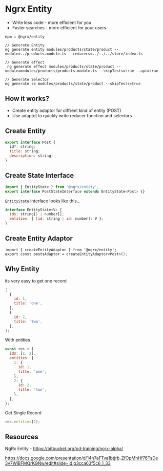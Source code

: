 # Ngrx Entity

- Write less code - more efficient for you
- Faster searches - more efficient for your users

```
npm i @ngrx/entity

// Generate Entity
ng generate entity modules/products/state/product --module=../products.module.ts --reducers=../../../store/index.ts

// Generate effect
 ng generate effect modules/products/state/product --module=modules/products/products.module.ts --skipTests=true --api=true

// Generate Selector
ng generate se modules/products/state/product --skipTests=true
```

## How it works?

- Create entity adaptor for diffrent kind of entity (POST)
- Use adaptot to quickly write reducer function and selectors

## Create Entity

```javascript
export interface Post {
  id?: string;
  title: string;
  description: string;
}
```

## Create State Interface

```javascript
import { EntityState } from '@ngrx/entity';
export interface PostStateInterface extends EntityState<Post> {}
```

`EntityState` interface looks like this...

```javascript
interface EntityState<V> {
  ids: string[] | number[];
  entities: { [id: string | id: number]: V };
}
```

## Create Entity Adaptor

```
import { createEntityAdaptor } from '@ngrx/entity';
export const postsAdaptor = createEntityAdaptor<Post>();
```

## Why Entity

its very easy to get one record

```javascript
[
  {
    id: 1,
    title: 'one',
  },
  {
    id: 2,
    title: 'two',
  },
];
```

With entities

```javascript
const res = {
  ids: [1, 2],
  entities: {
    1: {
      id: 1,
      title: 'one',
    },
    2: {
      id: 2,
      title: 'two',
    },
  },
};
```

Get Single Record

```javascript
res.entities[2];
```

## Resources

NgRx Entity -
https://bitbucket.org/od-training/ngrx-alpha/

https://docs.google.com/presentation/d/14h7aFTva1btjrb_ZfOpMhHf76TsDe3v7WiBFMQrKGNw/edit#slide=id.g3cca63f5c6_1_33
